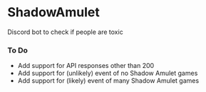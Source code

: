 # ShadowAmulet

Discord bot to check if people are toxic

### To Do

- Add support for API responses other than 200
- Add support for (unlikely) event of no Shadow Amulet games
- Add support for (likely) event of many Shadow Amulet games
